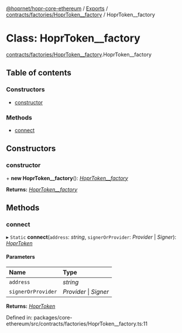 [@hoprnet/hopr-core-ethereum](../README.md) / [Exports](../modules.md) / [contracts/factories/HoprToken__factory](../modules/contracts_factories_hoprtoken__factory.md) / HoprToken__factory

# Class: HoprToken\_\_factory

[contracts/factories/HoprToken__factory](../modules/contracts_factories_hoprtoken__factory.md).HoprToken__factory

## Table of contents

### Constructors

- [constructor](contracts_factories_hoprtoken__factory.hoprtoken__factory.md#constructor)

### Methods

- [connect](contracts_factories_hoprtoken__factory.hoprtoken__factory.md#connect)

## Constructors

### constructor

\+ **new HoprToken__factory**(): [*HoprToken\_\_factory*](contracts_factories_hoprtoken__factory.hoprtoken__factory.md)

**Returns:** [*HoprToken\_\_factory*](contracts_factories_hoprtoken__factory.hoprtoken__factory.md)

## Methods

### connect

▸ `Static` **connect**(`address`: *string*, `signerOrProvider`: *Provider* \| *Signer*): [*HoprToken*](contracts_hoprtoken.hoprtoken.md)

#### Parameters

| Name | Type |
| :------ | :------ |
| `address` | *string* |
| `signerOrProvider` | *Provider* \| *Signer* |

**Returns:** [*HoprToken*](contracts_hoprtoken.hoprtoken.md)

Defined in: packages/core-ethereum/src/contracts/factories/HoprToken__factory.ts:11
